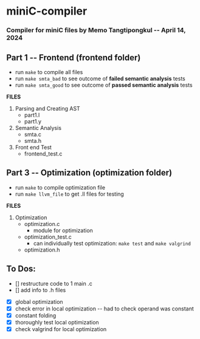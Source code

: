 # miniC-compiler
### Compiler for miniC files by Memo Tangtipongkul -- April 14, 2024

## Part 1 -- Frontend (frontend folder)
- run `make` to compile all files
- run `make smta_bad` to see outcome of **failed semantic analysis** tests
- run `make smta_good` to see outcome of **passed semantic analysis** tests

**FILES**
1. Parsing and Creating AST
   - part1.l
   - part1.y 
2. Semantic Analysis
   - smta.c
   - smta.h
3. Front end Test
   - frontend_test.c

## Part 3 -- Optimization (optimization folder)
- run `make` to compile optimization file
- run `make llvm_file` to get .ll files for testing

**FILES**
1. Optimization
   - optimization.c
      - module for optimization
   - optimization_test.c
      - can individually test optimization: `make test` and `make valgrind`
   - optimization.h

## To Dos:
- [] restructure code to 1 main .c
- [] add info to .h files
- [x] global optimization
- [x] check error in local optimization -- had to check operand was constant
- [x] constant folding
- [x] thoroughly test local optimization
- [x] check valgrind for local optimization
